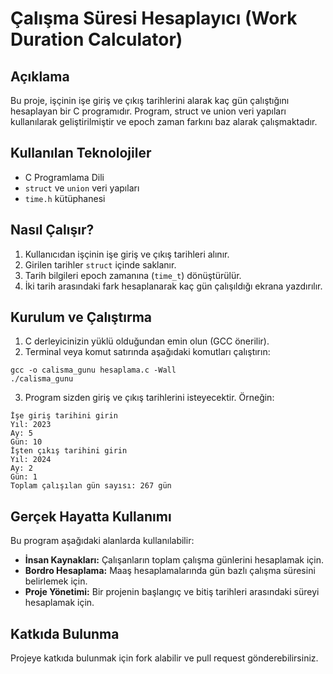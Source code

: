 # Çalışma Süresi Hesaplayıcı (Work Duration Calculator)

## Açıklama
Bu proje, işçinin işe giriş ve çıkış tarihlerini alarak kaç gün çalıştığını hesaplayan bir C programıdır. Program, struct ve union veri yapıları kullanılarak geliştirilmiştir ve epoch zaman farkını baz alarak çalışmaktadır.

## Kullanılan Teknolojiler
- C Programlama Dili
- `struct` ve `union` veri yapıları
- `time.h` kütüphanesi

## Nasıl Çalışır?
1. Kullanıcıdan işçinin işe giriş ve çıkış tarihleri alınır.
2. Girilen tarihler `struct` içinde saklanır.
3. Tarih bilgileri epoch zamanına (`time_t`) dönüştürülür.
4. İki tarih arasındaki fark hesaplanarak kaç gün çalışıldığı ekrana yazdırılır.

## Kurulum ve Çalıştırma
1. C derleyicinizin yüklü olduğundan emin olun (GCC önerilir).
2. Terminal veya komut satırında aşağıdaki komutları çalıştırın:

```
gcc -o calisma_gunu hesaplama.c -Wall
./calisma_gunu
```

3. Program sizden giriş ve çıkış tarihlerini isteyecektir. Örneğin:

```
İşe giriş tarihini girin
Yıl: 2023
Ay: 5
Gün: 10
İşten çıkış tarihini girin
Yıl: 2024
Ay: 2
Gün: 1
Toplam çalışılan gün sayısı: 267 gün
```

## Gerçek Hayatta Kullanımı
Bu program aşağıdaki alanlarda kullanılabilir:
- **İnsan Kaynakları:** Çalışanların toplam çalışma günlerini hesaplamak için.
- **Bordro Hesaplama:** Maaş hesaplamalarında gün bazlı çalışma süresini belirlemek için.
- **Proje Yönetimi:** Bir projenin başlangıç ve bitiş tarihleri arasındaki süreyi hesaplamak için.

## Katkıda Bulunma
Projeye katkıda bulunmak için fork alabilir ve pull request gönderebilirsiniz.



